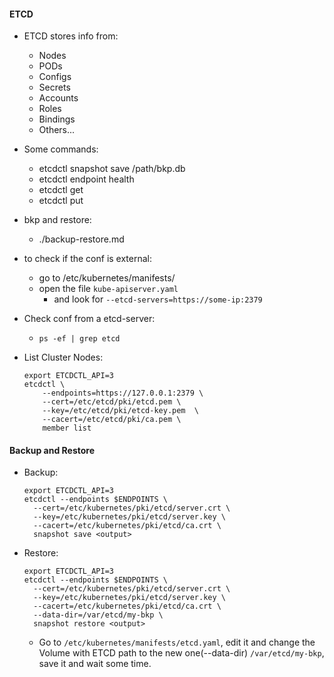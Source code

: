 #### ETCD

- ETCD stores info from:
  - Nodes
  - PODs
  - Configs
  - Secrets
  - Accounts
  - Roles
  - Bindings
  - Others...

- Some commands:
  - etcdctl snapshot save /path/bkp.db
  - etcdctl endpoint health
  - etcdctl get
  - etcdctl put

- bkp and restore:
  - ./backup-restore.md

- to check if the conf is external:
  - go to /etc/kubernetes/manifests/
  - open the file `kube-apiserver.yaml`
    - and look for `--etcd-servers=https://some-ip:2379`

- Check conf from a etcd-server:
  - `ps -ef | grep etcd`

- List Cluster Nodes:

  ```
  export ETCDCTL_API=3
  etcdctl \
      --endpoints=https://127.0.0.1:2379 \
      --cert=/etc/etcd/pki/etcd.pem \
      --key=/etc/etcd/pki/etcd-key.pem  \
      --cacert=/etc/etcd/pki/ca.pem \
      member list
  ```

#### Backup and Restore

- Backup:
  ```
  export ETCDCTL_API=3 
  etcdctl --endpoints $ENDPOINTS \
    --cert=/etc/kubernetes/pki/etcd/server.crt \
    --key=/etc/kubernetes/pki/etcd/server.key \
    --cacert=/etc/kubernetes/pki/etcd/ca.crt \
    snapshot save <output>
  ```
  
- Restore:
  ```
  export ETCDCTL_API=3 
  etcdctl --endpoints $ENDPOINTS \
    --cert=/etc/kubernetes/pki/etcd/server.crt \
    --key=/etc/kubernetes/pki/etcd/server.key \
    --cacert=/etc/kubernetes/pki/etcd/ca.crt \
    --data-dir=/var/etcd/my-bkp \
    snapshot restore <output>
  ```
  - Go to `/etc/kubernetes/manifests/etcd.yaml`, edit it and change the Volume with ETCD path to the new one(--data-dir) `/var/etcd/my-bkp`, save it and wait some time.


